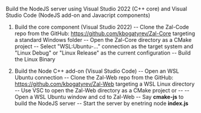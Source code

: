 Build the NodeJS server using Visual Studio 2022 (C++ core) and Visual Studio Code (NodeJS add-on and Javacript components)

1. Build the core component (Visual Studio 2022)
-- Clone the Zal-Code repo from the GitHub: https://github.com/kbogatyrev/Zal-Core targeting a standard Windows folder
-- Open the Zal-Core directory as a CMake project
-- Select "WSL:Ubuntu-..." connection as the target system and "Linux Debug" or "Linux Release" as the current configuration
-- Build the Linux Binary

2. Build the Node C++ add-on (Visual Studio Code)
-- Open an WSL Ubuntu connection
-- Clone the Zal-Web repo from the GitHub: https://github.com/kbogatyrev/Zal-Web targeting a WSL Linux directory
-- Use VSC to open the Zal-Web directory as a CMake project or --
-- Open a WSL Ubuntu window and cd to Zal-Web
-- Say **cmake-js** to build the NodeJS server
-- Start the server by enetring node **index.js**
